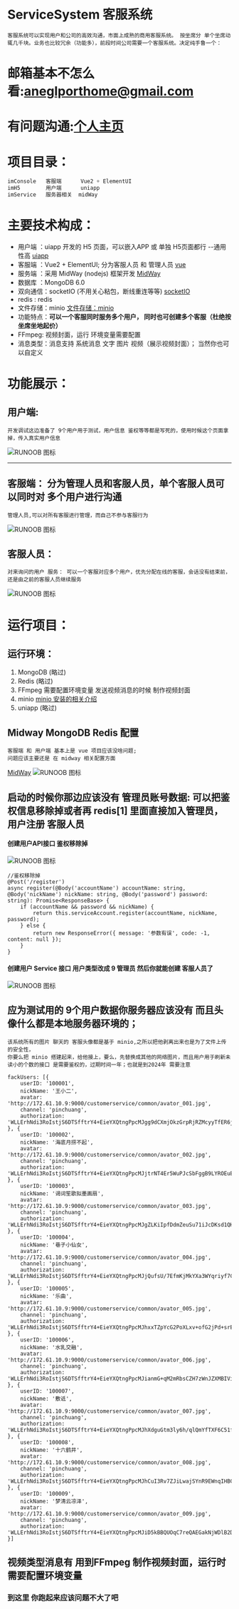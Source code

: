 # ServiceSystem 客服系统
    客服系统可以实现用户和公司的高效沟通，市面上成熟的商用客服系统。 按坐席分 单个坐席动辄几千块。业务也比较冗余（功能多），前段时间公司需要一个客服系统。决定纯手鲁一个：

# 邮箱基本不怎么看:aneglporthome@gmail.com
# 有问题沟通:[个人主页](https://blog.csdn.net/nicepainkiller)  

# 项目目录：
```javascript
imConsole   客服端      Vue2 + ElementUI
imH5        用户端      uniapp
imService   服务器相关  midWay
``` 

# 主要技术构成：
  * 用户端 ：uiapp 开发的 H5 页面，可以嵌入APP 或 单独 H5页面都行 --通用性高 [uiapp](https://uniapp.dcloud.net.cn/)  
  * 客服端 ：Vue2 + ElementUI; 分为客服人员 和 管理人员 [vue](https://cn.vuejs.org/guide/introduction.html)  
  * 服务端 ：采用 MidWay (nodejs) 框架开发 [MidWay](https://midwayjs.org/docs/quickstart)
  * 数据库 ：MongoDB 6.0  
  * 双向通信：socketIO (不用关心粘包，断线重连等等) [socketIO](https://socket.io/zh-CN/docs/v4/)
  * redis : redis
  * 文件存储：minio  [文件存储：minio](https://www.minio.org.cn/?bd_vid=11388473290616382141)
  * 功能特点：**可以一个客服同时服务多个用户， 同时也可创建多个客服（杜绝按坐席坐地起价）**
  * FFmpeg: 视频封面，运行 环境变量需要配置
  * 消息类型：消息支持 系统消息 文字 图片 视频（展示视频封面）； 当然你也可以自定义
  

# 功能展示：
## 用户端: 
    开发调试这边准备了 9个用户用于测试，用户信息 鉴权等等都是写死的，使用时候这个页面拿掉，传入真实用户信息
![RUNOOB 图标](https://github.com/RobotJohns/Assets/blob/main/client_1.gif?raw=true)
_________________


## 客服端： 分为管理人员和客服人员，单个客服人员可以同时对 多个用户进行沟通
    管理人员,可以对所有客服进行管理，而自己不参与客服行为
![RUNOOB 图标](https://github.com/RobotJohns/Assets/blob/main/service1.gif?raw=true)
## 客服人员：
    对来询问的用户 服务： 可以一个客服对应多个用户，优先分配在线的客服，会话没有结束前，还是由之前的客服人员继续服务
![RUNOOB 图标](https://github.com/RobotJohns/Assets/blob/main/service2.gif?raw=true)



# 运行项目：

## 运行环境：
1. MongoDB  (略过)        
2. Redis    (略过)
3. FFmpeg 需要配置环境变量 发送视频消息的时候 制作视频封面
4. minio  [minio 安装的相关介绍](https://blog.csdn.net/nicepainkiller/article/details/131984051?ops_request_misc=%257B%2522request%255Fid%2522%253A%2522170375554216800186595106%2522%252C%2522scm%2522%253A%252220140713.130102334.pc%255Fblog.%2522%257D&request_id=170375554216800186595106&biz_id=0&utm_medium=distribute.pc_search_result.none-task-blog-2~blog~first_rank_ecpm_v1~rank_v31_ecpm-1-131984051-null-null.nonecase&utm_term=minio&spm=1018.2226.3001.4450)
5. uniapp  (略过)
 
## Midway MongoDB Redis 配置
    客服端 和 用户端 基本上是 vue 项目应该没啥问题;
    问题应该主要还是 在 midway 相关配置方面
[MidWay](https://midwayjs.org/docs/extensions/redis)
![RUNOOB 图标](https://github.com/RobotJohns/Assets/blob/main/%E5%BE%AE%E4%BF%A1%E5%9B%BE%E7%89%87_20231228173700.png?raw=true)

## 启动的时候你那边应该没有 管理员账号数据: 可以把鉴权信息移除掉或者再 redis[1] 里面直接加入管理员，用户注册 客服人员

#### 创建用户API接口 鉴权移除掉
![RUNOOB 图标](https://github.com/RobotJohns/Assets/blob/main/service_3.png?raw=true)
```
//鉴权移除掉
@Post('/register')
async register(@Body('accountName') accountName: string, @Body('nickName') nickName: string, @Body('password') password: string): Promise<ResponseBase> {
    if (accountName && password && nickName) {
        return this.serviceAccount.register(accountName, nickName, password);
    } else {
        return new ResponseError({ message: '参数有误', code: -1, content: null });
    }
}
```

#### 创建用户 Service 接口 用户类型改成 9 管理员 然后你就能创建 客服人员了
![RUNOOB 图标](https://github.com/RobotJohns/Assets/blob/main/service_4.png?raw=true)


## 应为测试用的 9个用户数据你服务器应该没有 而且头像什么都是本地服务器环境的；
    该系统所有的图片 聊天的 客服头像都是基于 minio,之所以把他剥离出来也是为了文件上传的安全性，
    你要么把 minio 搭建起来，给他接上，要么，先替换成其他的网络图片，而且用户用于刷新未读小的个数的接口 是需要鉴权的，过期时间一年；也就是到2024年 需要注意
```
fackUsers: [{
    userID: '100001',
    nickName: '王小二',
    avatar: 'http://172.61.10.9:9000/customerservice/common/avator_001.jpg',
    channel: 'pinchuang',
    authorization: 'WLLErhNdi3RoIstjS6DTSfftrY4+EieYXQtngPpcMJgg9dCXmjOkzGrpRjRZMcyyTfER6jyCwtKkPumOYejt9tJboUqPmBWWsYs7oqthCAE7ViS8tTFWKlLRfrDrU5gmR/qUBp+DXkpd8ND/z0LFMalW+iFxL5EqXAnz8VPbw2s=',
}, {
    userID: '100002',
    nickName: '海底月捞不起',
    avatar: 'http://172.61.10.9:9000/customerservice/common/avator_002.jpg',
    channel: 'pinchuang',
    authorization: 'WLLErhNdi3RoIstjS6DTSfftrY4+EieYXQtngPpcMJjtrNT4Er5WuPJcSbFggB9LYROEuEYMRO82vt6W7j7KAmZ2hK0dG1YUntuf/aU7K4rBufSj2FFWSRSmPHKf0gUv+UfAtOnCBA2c6nMkqYWiTxqAA5+t2iRG3Vz5eHIgse0Kxji/q+9QPnv3irFtHdmI'
}, {
    userID: '100003',
    nickName: '谒词笙歌拟墨画扇',
    avatar: 'http://172.61.10.9:9000/customerservice/common/avator_003.jpg',
    channel: 'pinchuang',
    authorization: 'WLLErhNdi3RoIstjS6DTSfftrY4+EieYXQtngPpcMJgZLKiIpfDdmZeuSu71iJcDKsd1QHMVdGtHpHE0HKUTz83/Ra5jcyBhAdmerzV5Xoo05rb1/YrAGwB7CPj2fihUKSv3lB/3dDCBobqoBwX0cC9zdNDas38GefL3C0m166/e0f5u5E+7KlFgqNSyOcvA'
}, {
    userID: '100004',
    nickName: '巷子小仙女',
    avatar: 'http://172.61.10.9:9000/customerservice/common/avator_004.jpg',
    channel: 'pinchuang',
    authorization: 'WLLErhNdi3RoIstjS6DTSfftrY4+EieYXQtngPpcMJjQufsU/7EfmKjMkYXa3WYqriyf7C2pkC9eCNWuNUBVJwk8RsUL/Rstj4m/ObQy+75Ss1LuedY7FGs/VaxC/PVhSG8UQUXj03/qR5+LslUTG80AxJp64VQGbDW0HaW01e0='
}, {
    userID: '100005',
    nickName: '乐曲',
    avatar: 'http://172.61.10.9:9000/customerservice/common/avator_005.jpg',
    channel: 'pinchuang',
    authorization: 'WLLErhNdi3RoIstjS6DTSfftrY4+EieYXQtngPpcMJhxxTZpYcG2PoXLxv+ofG2jPd+srE8JtjaJHsc0yndECSZesyiMzEgs7fRLEevH0eLbSrV6gImHul2XFA/3OlXlPaLfPky6z3GFOqyuvtS3kD02IyE6+7gGqQI7HWYlO5Y='
}, {
    userID: '100006',
    nickName: '水乳交融',
    avatar: 'http://172.61.10.9:9000/customerservice/common/avator_006.jpg',
    channel: 'pinchuang',
    authorization: 'WLLErhNdi3RoIstjS6DTSfftrY4+EieYXQtngPpcMJianmG+qM2mRbsCZH7zWnJZXMBIViJOINz3PPVdRnxkTP7px5YbJ7WA2H1vJok0j1SRVzlEtGZ4pfdyMCP+0hUuGbHTsTa5+8uCRiuqY5llVss24xo8ICe+pPda+GKsEeQ='
}, {
    userID: '100007',
    nickName: '敷诋',
    avatar: 'http://172.61.10.9:9000/customerservice/common/avator_007.jpg',
    channel: 'pinchuang',
    authorization: 'WLLErhNdi3RoIstjS6DTSfftrY4+EieYXQtngPpcMJhXdguGtm3ly6h/qlQmYfTXF6C51fW8NBzzhH53nONzfJSbr07loVyBC7bpj6JEoAaB48keCLgH7JuybG1qw1endIUR2Swtv535MEOj7+mdwap6f3fIVXi8xwoLDAbo4b4='
}, {
    userID: '100008',
    nickName: '十六鹤井',
    avatar: 'http://172.61.10.9:9000/customerservice/common/avator_008.jpg',
    channel: 'pinchuang',
    authorization: 'WLLErhNdi3RoIstjS6DTSfftrY4+EieYXQtngPpcMJhCuI3Rv7ZJiLwajSYnR9EWnqIHBCaOt5RQ6/wBo88GFvZi9iscV95kxpZusNrQFMI7d4UBxiR6KpqbNp1YM4K7IBmlm7r4oqImnY2HvffZLOy6pChJ7TkrgxY6yoWfkDs='
}, {
    userID: '100009',
    nickName: '梦清云凉泽',
    avatar: 'http://172.61.10.9:9000/customerservice/common/avator_009.jpg',
    channel: 'pinchuang',
    authorization: 'WLLErhNdi3RoIstjS6DTSfftrY4+EieYXQtngPpcMJiD5kBBQUOqC7reQAEGakNjWDlB2Ds8NdyIJ/1I/5Dvnw6Yk6sL8iC8jYiPpviUEPhCDw3Y1cqfrlVYPWsHuGrKwbKRw2d2osxyeAPi3Xn0GlJMFfhLcT2v6NzGoSYiPIY='
}]
```
## 视频类型消息有 用到FFmpeg 制作视频封面，运行时 需要配置环境变量

### 到这里 你跑起来应该问题不大了吧